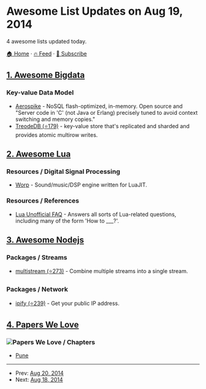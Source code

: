 # Awesome List Updates on Aug 19, 2014

4 awesome lists updated today.

[🏠 Home](/README.md) · [🔥 Feed](https://test.trackawesomelist.com/feed.xml) · [📮 Subscribe](https://trackawesomelist.us17.list-manage.com/subscribe?u=d2f0117aa829c83a63ec63c2f&id=36a103854c)



## [1. Awesome Bigdata](/content/newTendermint/awesome-bigdata/README.md)

### Key-value Data Model

*   [Aerospike](http://www.aerospike.com/) - NoSQL flash-optimized, in-memory. Open source and "Server code in 'C' (not Java or Erlang) precisely tuned to avoid context switching and memory copies."
*   [TreodeDB (⭐179)](https://github.com/Treode/store) - key-value store that's replicated and sharded and provides atomic multirow writes.

## [2. Awesome Lua](/content/LewisJEllis/awesome-lua/README.md)

### Resources / Digital Signal Processing

*   [Worp](http://worp.zevv.nl/about.html) - Sound/music/DSP engine written for LuaJIT.

### Resources / References

*   [Lua Unofficial FAQ](http://www.luafaq.org/) - Answers all sorts of Lua-related questions, including many of the form 'How to \_\_\_?'.

## [3. Awesome Nodejs](/content/sindresorhus/awesome-nodejs/README.md)

### Packages / Streams

*   [multistream (⭐273)](https://github.com/feross/multistream) - Combine multiple streams into a single stream.

### Packages / Network

*   [ipify (⭐239)](https://github.com/sindresorhus/ipify) - Get your public IP address.

## [4. Papers We Love](/content/papers-we-love/papers-we-love/README.md)

### ![Papers We Love](http://paperswelove.org/images/logo-top.svg) / Chapters

*   [Pune](http://www.meetup.com/Doo-Things)

---

- Prev: [Aug 20, 2014](/content/2014/08/20/README.md)
- Next: [Aug 18, 2014](/content/2014/08/18/README.md)